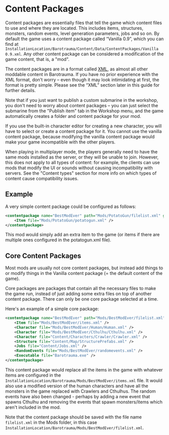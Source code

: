 # Content Packages

Content packages are essentially files that tell the game which content files to use and where they are located. This includes items, structures, monsters, random events, level generation parameters, jobs and so on. By default the game uses a content package called “Vanilla 0.9”, which you can find at `InstallationLocation/Barotrauma/Content/Data/ContentPackages/Vanilla 0.9.xml`. Any other content package can be considered a modification of the game content, that is, a "mod".

The content packages are in a format called [XML](https://en.wikipedia.org/wiki/XML), as almost all other moddable content in Barotrauma. If you have no prior experience with the XML format, don’t worry – even though it may look intimidating at first, the format is pretty simple. Please see the “XML” section later in this guide for further details.

Note that if you just want to publish a custom submarine in the workshop, you don't need to worry about content packages – you can just select the submarine from the "Publish item" tab in the Workshop menu, and the game automatically creates a folder and content package for your mod.

If you use the built-in character editor for creating a new character, you will have to select or create a content package for it. You cannot use the vanilla content package, because modifying the vanilla content package would make your game incompatible with the other players.

When playing in multiplayer mode, the players generally need to have the same mods installed as the server, or they will be unable to join. However, this does not apply to all types of content: for example, the clients can use mods that modify the UI or sounds without causing incompatibility with servers. See the "Content types" section for more info on which types of content cause compatibility issues.

## Example

A very simple content package could be configured as follows:

```xml
<contentpackage name="BestModEver" path="Mods/PotatoGun/filelist.xml" gameversion="0.9.1.0" corepackage="false">
    <Item file="Mods/PotatoGun/potatogun.xml" />
</contentpackage>
```

This mod would simply add an extra item to the game (or items if there are multiple ones configured in the potatogun.xml file).

## Core Content Packages

Most mods are usually not core content packages, but instead add things to or modify things in the Vanilla content package (= the default content of the game).

Core packages are packages that contain all the necessary files to make the game run, instead of just adding some extra files on top of another content package. There can only be one core package selected at a time.

Here's an example of a simple core package:

```xml
<contentpackage name="BestModEver" path="Mods/BestModEver/filelist.xml" gameversion="0.9.1.0" corepackage="true">
    <Item file="Mods/BestModEver/items.xml" />
    <Character file="Mods/BestModEver/Human/Human.xml" />
    <Character file="Mods/BestModEver/Cthulhu/Cthulhu.xml" />
    <Character file="Content/Characters/Crawler/Crawler.xml" />
    <Structure file="Content/Map/StructurePrefabs.xml" />
    <Jobs file="Content/Jobs.xml" />
    <RandomEvents file="Mods/BestModEver/randomevents.xml" />
    <Executable file="Barotrauma.exe" />
</contentpackage>
```

This content package would replace all the items in the game with whatever items are configured in the `InstallationLocation/Barotrauma/Mods/BestModEver/items.xml` file. It would also use a modified version of the human characters and have all the monsters in the game replaced with Crawlers and Cthulhus. The random events have also been changed - perhaps by adding a new event that spawns Cthulhu and removing the events that spawn monsters/items which aren't included in the mod.

Note that the content package should be saved with the file name `filelist.xml` in the Mods folder, in this case `InstallationLocation/Barotrauma/Mods/BestModEver/filelist.xml`.
